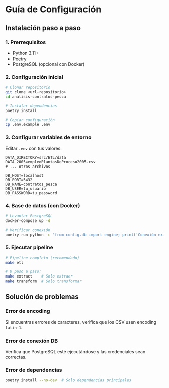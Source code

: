 # Guía de Configuración

## Instalación paso a paso

### 1. Prerrequisitos
- Python 3.11+
- Poetry
- PostgreSQL (opcional con Docker)

### 2. Configuración inicial

```bash
# Clonar repositorio
git clone <url-repositorio>
cd analisis-contratos-pesca

# Instalar dependencias
poetry install

# Copiar configuración
cp .env.example .env
```

### 3. Configurar variables de entorno

Editar `.env` con tus valores:

```env
DATA_DIRECTORY=src/ETL/data
DATA_2005=empleoPlantasDeProceso2005.csv
# ... otros archivos

DB_HOST=localhost
DB_PORT=5432
DB_NAME=contratos_pesca
DB_USER=tu_usuario
DB_PASSWORD=tu_password
```

### 4. Base de datos (con Docker)

```bash
# Levantar PostgreSQL
docker-compose up -d

# Verificar conexión
poetry run python -c "from config.db import engine; print('Conexión exitosa')"
```

### 5. Ejecutar pipeline

```bash
# Pipeline completo (recomendado)
make etl

# O paso a paso:
make extract    # Solo extraer
make transform  # Solo transformar
```

## Solución de problemas

### Error de encoding
Si encuentras errores de caracteres, verifica que los CSV usen encoding `latin-1`.

### Error de conexión DB
Verifica que PostgreSQL esté ejecutándose y las credenciales sean correctas.

### Error de dependencias
```bash
poetry install --no-dev  # Solo dependencias principales
```